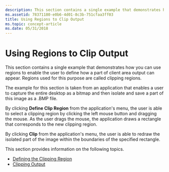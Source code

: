 ```yaml
---
description: This section contains a single example that demonstrates how you can use regions to enable the user to define how a part of client area output can appear. Regions used for this purpose are called clipping regions.
ms.assetid: 78371180-e0b6-4d01-8c3b-751cfaa3ff03
title: Using Regions to Clip Output
ms.topic: concept-article
ms.date: 05/31/2018
---
```


# Using Regions to Clip Output

This section contains a single example that demonstrates how you can use regions to enable the user to define how a part of client area output can appear. Regions used for this purpose are called clipping regions.

The example for this section is taken from an application that enables a user to capture the entire desktop as a bitmap and then isolate and save a part of this image as a .BMP file.

By clicking **Define Clip Region** from the application's menu, the user is able to select a clipping region by clicking the left mouse button and dragging the mouse. As the user drags the mouse, the application draws a rectangle that corresponds to the new clipping region.

By clicking **Clip** from the application's menu, the user is able to redraw the isolated part of the image within the boundaries of the specified rectangle.

This section provides information on the following topics.

-   [Defining the Clipping Region](defining-the-clipping-region.md)
-   [Clipping Output](clipping-output.md)

 

 



